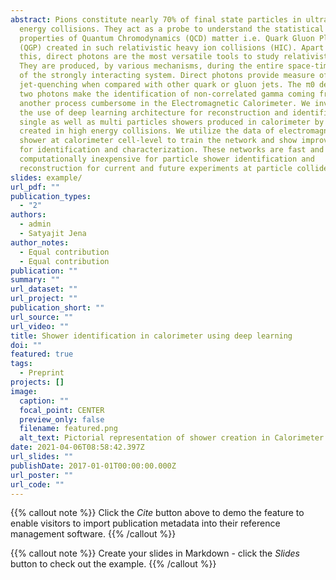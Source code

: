 ```yaml
---
abstract: Pions constitute nearly 70% of final state particles in ultra high
  energy collisions. They act as a probe to understand the statistical
  properties of Quantum Chromodynamics (QCD) matter i.e. Quark Gluon Plasma
  (QGP) created in such relativistic heavy ion collisions (HIC). Apart from
  this, direct photons are the most versatile tools to study relativistic HIC.
  They are produced, by various mechanisms, during the entire space-time history
  of the strongly interacting system. Direct photons provide measure of
  jet-quenching when compared with other quark or gluon jets. The π0 decay into
  two photons make the identification of non-correlated gamma coming from
  another process cumbersome in the Electromagnetic Calorimeter. We investigate
  the use of deep learning architecture for reconstruction and identification of
  single as well as multi particles showers produced in calorimeter by particles
  created in high energy collisions. We utilize the data of electromagnetic
  shower at calorimeter cell-level to train the network and show improvements
  for identification and characterization. These networks are fast and
  computationally inexpensive for particle shower identification and
  reconstruction for current and future experiments at particle colliders.
slides: example/
url_pdf: ""
publication_types:
  - "2"
authors:
  - admin
  - Satyajit Jena
author_notes:
  - Equal contribution
  - Equal contribution
publication: ""
summary: ""
url_dataset: ""
url_project: ""
publication_short: ""
url_source: ""
url_video: ""
title: Shower identification in calorimeter using deep learning
doi: ""
featured: true
tags:
  - Preprint
projects: []
image:
  caption: ""
  focal_point: CENTER
  preview_only: false
  filename: featured.png
  alt_text: Pictorial representation of shower creation in Calorimeter
date: 2021-04-06T08:58:42.397Z
url_slides: ""
publishDate: 2017-01-01T00:00:00.000Z
url_poster: ""
url_code: ""
---
```

{{% callout note %}}
Click the *Cite* button above to demo the feature to enable visitors to import publication metadata into their reference management software.
{{% /callout %}}

{{% callout note %}}
Create your slides in Markdown - click the *Slides* button to check out the example.
{{% /callout %}}